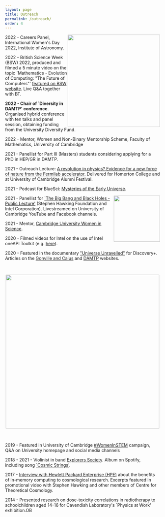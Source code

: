 ```yaml
---
layout: page
title: Outreach
permalink: /outreach/
order: 4
---
```


<img src="https://amelialdrew.github.io/outreach/220209 - DAMTP POSTER with Aromi.png" width="300" style="float:right">

2022 - Careers Panel, International Women's Day 2022, Institute of Astronomy.

2022 - British Science Week (BSW) 2022, produced and filmed a 5 minute video on the topic `Mathematics - Evolution of Computing: "The Future of Computers"' [featured on BSW website](https://atadastral.co.uk/bsw/computing/). Live Q&A together with BT.

**2022 - Chair of `Diversity in DAMTP' conference**. Organised hybrid conference with ten talks and panel session, obtaining funding from the University Diversity Fund.

2022 - Mentor, Women and Non-Binary Mentorship Scheme, Faculty of Mathematics, University of Cambridge

2021 - Panellist for Part III (Masters) students considering applying for a PhD in HEP/GR in DAMTP.

2021 - Outreach Lecture: [A revolution in physics? Evidence for a new force of nature from the Fermilab accelerator](https://www.youtube.com/watch?v=Th5UfKpJk3w). Delivered for Homerton College and at University of Cambridge Alumni Festival.

2021 - Podcast for BlueSci: [Mysteries of the Early Universe](https://anchor.fm/bluesci-podcast/episodes/Mysteries-of-the-early-universe–with-Amelia-Drew-eq5lu9).

<img src="https://amelialdrew.github.io/outreach/Mysteries.png" width="150" style="float:right">

2021 - Panellist for [`The Big Bang and Black Holes - Public Lecture'](https://youtu.be/LQ5lHKm7c8M?t=11860) (Stephen Hawking Foundation and Intel Corporation). Livestreamed on University of Cambridge YouTube and Facebook channels.

2021 - Mentor, [Cambridge University Women in Science](https://www.camwis.co.uk/).

2020 - Filmed videos for Intel on the use of Intel oneAPI Toolkit (e.g. [here](https://www.facebook.com/IntelDevTools/videos/hear-how-amelia-drew-at-homerton-college-cambridge-and-her-team-of-developers-us/131244772495211/)).

2020 - Featured in the documentary ["Universe Unravelled"](https://www.discoveryplus.co.uk/show/universe-unravelled-with-the-stephen-hawking-centre) for Discovery+. Articles on the [Gonville and Caius](https://www.cai.cam.ac.uk/news/universe-unravelled-researchers-stephen-hawking-centre-including-caian-amelia-drew-explain) and [DAMTP](http://www.ctc.cam.ac.uk/news/01Discovery.php) websites.

<br/>

<p align="center">
  <img src="https://amelialdrew.github.io/outreach/Screenshot.png" width="500">
</p>

<br/>

2019 - Featured in University of Cambridge [#WomenInSTEM](https://www.cam.ac.uk/research/news/women-in-stem-amelia-drew) campaign, Q&A on University homepage and social media channels

2018 - 2021 - Violinist in band [Explorers Society](https://open.spotify.com/artist/67Pelf7ypMEK2FAS15FmQ7). Album on Spotify, including song [`Cosmic Strings'](https://open.spotify.com/track/4E1leKQUmFyEz2aRpRqhC2?si=97b516cd4a674d83).

2017 - [Interview with Hewlett Packard Enterprise (HPE)](https://www.youtube.com/watch?v=MgGhfuxUc44) about the benefits of in-memory computing to cosmological research. Excerpts featured in promotional video with Stephen Hawking and other members of Centre for Theoretical Cosmology.

2014 - Presented research on dose-toxicity correlations in radiotherapy to schoolchildren aged 14-16 for Cavendish Laboratory's `Physics at Work' exhibition.OB